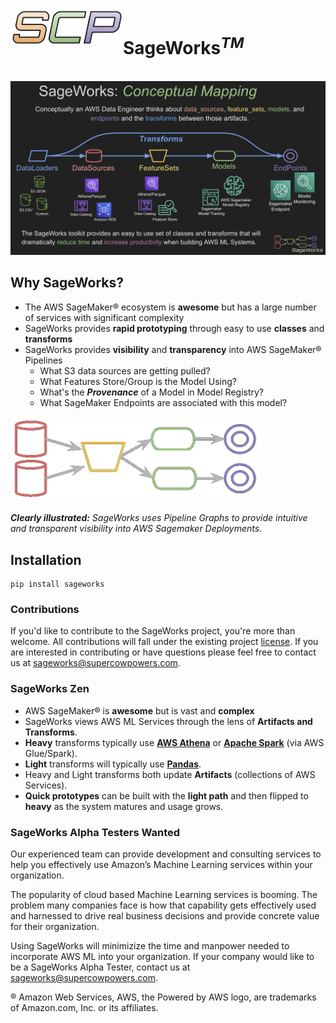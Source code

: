 <img align="left" src="docs/images/scp.png" width="180">

# SageWorks<sup><i>TM</i></sup>
<br>
<img src="docs/images/sageworks_concepts.png">


## Why SageWorks?

- The AWS SageMaker® ecosystem is **awesome** but has a large number of services with significant complexity
- SageWorks provides **rapid prototyping** through easy to use **classes** and **transforms**
- SageWorks provides **visibility** and **transparency** into AWS SageMaker® Pipelines
    - What S3 data sources are getting pulled?
    - What Features Store/Group is the Model Using?
    - What's the ***Provenance*** of a Model in Model Registry?
    - What SageMaker Endpoints are associated with this model?

<img src="docs/images/graph_representation.png" width="400">

<i><b> Clearly illustrated:</b> SageWorks uses Pipeline Graphs to provide intuitive and transparent visibility into AWS Sagemaker Deployments.</i>

## Installation
```
pip install sageworks
```

### Contributions
If you'd like to contribute to the SageWorks project, you're more than welcome. All contributions will fall under the existing project [license](https://github.com/SuperCowPowers/sageworks/blob/main/LICENSE). If you are interested in contributing or have questions please feel free to contact us at [sageworks@supercowpowers.com](mailto:sageworks@supercowpowers.com).


### SageWorks Zen

- AWS SageMaker® is **awesome** but is vast and **complex**
- SageWorks views AWS ML Services through the lens of **Artifacts and Transforms**.
- **Heavy** transforms typically use **[AWS Athena](https://aws.amazon.com/athena/)** or **[Apache Spark](https://spark.apache.org/)** (via AWS Glue/Spark).
- **Light** transforms will typically use **[Pandas](https://pandas.pydata.org/)**.
- Heavy and Light transforms both update **Artifacts** (collections of AWS Services).
- **Quick prototypes** can be built with the **light path** and then flipped to **heavy** as the system matures and usage grows.


### SageWorks Alpha Testers Wanted
Our experienced team can provide development and consulting services to help you effectively use Amazon’s Machine Learning services within your organization.

The popularity of cloud based Machine Learning services is booming. The problem many companies face is how that capability gets effectively used and harnessed to drive real business decisions and provide concrete value for their organization.

Using SageWorks will minimizize the time and manpower needed to incorporate AWS ML into your organization. If your company would like to be a SageWorks Alpha Tester, contact us at [sageworks@supercowpowers.com](mailto:sageworks@supercowpowers.com).

® Amazon Web Services, AWS, the Powered by AWS logo, are trademarks of Amazon.com, Inc. or its affiliates.